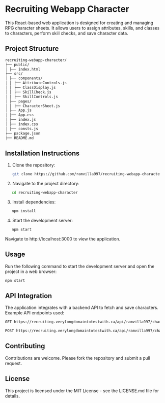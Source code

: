 # Recruiting Webapp Character

This React-based web application is designed for creating and managing RPG character sheets. It allows users to assign attributes, skills, and classes to characters, perform skill checks, and save character data.

## Project Structure
```sh
recruiting-webapp-character/
├── public/
│ ├── index.html
├── src/
│ ├── components/
│ │ ├── AttributeControls.js
│ │ ├── ClassDisplay.js
│ │ ├── SkillCheck.js
│ │ ├── SkillControls.js
│ ├── pages/
│ │ ├── CharacterSheet.js
│ ├── App.js
│ ├── App.css
│ ├── index.js
│ ├── index.css
│ ├── consts.js
├── package.json
├── README.md
   ```


## Installation Instructions

1. Clone the repository:

   ```sh
   git clone https://github.com/ramvilla997/recruiting-webapp-character.git
      ```


2. Navigate to the project directory:

```sh
   cd recruiting-webapp-character
   ```


3. Install dependencies:

```sh
   npm install
   ```


4. Start the development server:

```sh
   npm start
   ```


Navigate to http://localhost:3000 to view the application.

## Usage
Run the following command to start the development server and open the project in a web browser:
```sh
npm start
   ```



## API Integration
The application integrates with a backend API to fetch and save characters. Example API endpoints used:

```sh
GET https://recruiting.verylongdomaintotestwith.ca/api/ramvilla997/character
   ```

```sh
POST https://recruiting.verylongdomaintotestwith.ca/api/ramvilla997/character
   ```



## Contributing
Contributions are welcome. Please fork the repository and submit a pull request.

## License
This project is licensed under the MIT License - see the LICENSE.md file for details.


